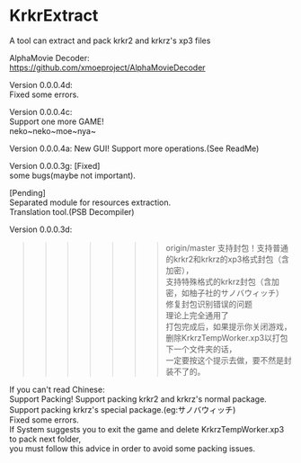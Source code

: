 ﻿# KrkrExtract
A tool can extract and pack krkr2 and krkrz's xp3 files  

AlphaMovie Decoder:  
https://github.com/xmoeproject/AlphaMovieDecoder  

Version 0.0.0.4d:  
Fixed some errors.  

Version 0.0.0.4c:  
Support one more GAME!  
neko~neko~moe~nya~  

Version 0.0.0.4a: 
New GUI!
Support more operations.(See ReadMe)
 
Version 0.0.0.3g:
[Fixed]  
some bugs(maybe not important).

[Pending]  
Separated module for resources extraction.  
Translation tool.(PSB Decompiler)  

Version 0.0.0.3d:  
>>>>>>> origin/master
支持封包！支持普通的krkr2和krkrz的xp3格式封包（含加密），  
支持特殊格式的krkrz封包（含加密，如柚子社的サノバウィッチ）  
修复封包识别错误的问题  
理论上完全通用了   
打包完成后，如果提示你关闭游戏，删除KrkrzTempWorker.xp3以打包下一个文件夹的话，  
一定要按这个提示去做，要不然是封装不了的。  

If you can't read Chinese:  
Support Packing! 
Support packing krkr2 and krkrz's normal package.  
Support packing krkrz's special package.(eg:サノバウィッチ)  
Fixed some errors.  
If System suggests you to exit the game and delete KrkrzTempWorker.xp3 to pack next folder,  
you must follow this advice in order to avoid some packing issues.  


